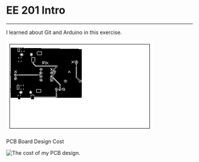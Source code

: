 # EE 201 Intro
- - -
I learned about Git and Arduino in this exercise.

![The actual diagram of my PCB Board.](./PCB_Diagram.png)

PCB Board Design Cost

![The cost of my PCB design.](./PCB_Design_Cost.png)
